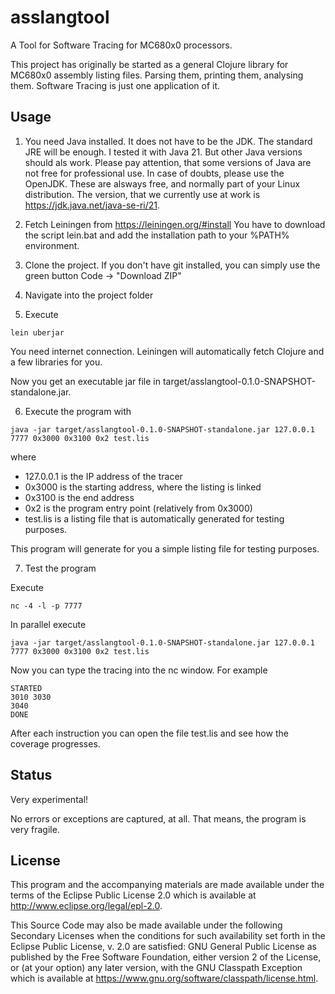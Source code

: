 # asslangtool

A Tool for Software Tracing for MC680x0 processors.

This project has originally be started as a general Clojure library for MC680x0 assembly
listing files. Parsing them, printing them, analysing them. Software Tracing is just
one application of it.

## Usage

1. You need Java installed. It does not have to be the JDK. The standard JRE will be enough.
I tested it with Java 21. But other Java versions should als work. Please pay attention, that
some versions of Java are not free for professional use. In case of doubts, please use the
OpenJDK. These are alsways free, and normally part of your Linux distribution. The version,
that we currently use at work is https://jdk.java.net/java-se-ri/21.

2. Fetch Leiningen from https://leiningen.org/#install
You have to download the script lein.bat and add the installation path to your %PATH% environment.

3. Clone the project. If you don't have git installed, you can simply use the green button
Code -> "Download ZIP"

4. Navigate into the project folder

5. Execute
````
lein uberjar
````
You need internet connection. Leiningen will automatically fetch Clojure and a few libraries for you.

Now you get an executable jar file in target/asslangtool-0.1.0-SNAPSHOT-standalone.jar.

6. Execute the program with
````
java -jar target/asslangtool-0.1.0-SNAPSHOT-standalone.jar 127.0.0.1 7777 0x3000 0x3100 0x2 test.lis
````

where
* 127.0.0.1 is the IP address of the tracer
* 0x3000 is the starting address, where the listing is linked
* 0x3100 is the end address
* 0x2 is the program entry point (relatively from 0x3000)
* test.lis is a listing file that is automatically generated for testing purposes.

This program will generate for you a simple listing file for testing purposes.

7. Test the program

Execute
````
nc -4 -l -p 7777
````
In parallel execute
````
java -jar target/asslangtool-0.1.0-SNAPSHOT-standalone.jar 127.0.0.1 7777 0x3000 0x3100 0x2 test.lis
````
Now you can type the tracing into the nc window. For example
````
STARTED
3010 3030
3040 
DONE
````
After each instruction you can open the file test.lis and see how the coverage progresses.

## Status

Very experimental!

No errors or exceptions are captured, at all. That means, the program is very fragile.

## License

This program and the accompanying materials are made available under the
terms of the Eclipse Public License 2.0 which is available at
http://www.eclipse.org/legal/epl-2.0.

This Source Code may also be made available under the following Secondary
Licenses when the conditions for such availability set forth in the Eclipse
Public License, v. 2.0 are satisfied: GNU General Public License as published by
the Free Software Foundation, either version 2 of the License, or (at your
option) any later version, with the GNU Classpath Exception which is available
at https://www.gnu.org/software/classpath/license.html.